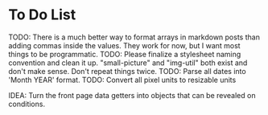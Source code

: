 # To Do List
TODO: There is a much better way to format arrays in markdown posts than adding commas inside the values. They work for now, but I want most things to be programmatic.
TODO: Please finalize a stylesheet naming convention and clean it up. "small-picture" and "img-util" both exist and don't make sense. Don't repeat things twice.
TODO: Parse all dates into 'Month YEAR' format.
TODO: Convert all pixel units to resizable units

IDEA: Turn the front page data getters into objects that can be revealed on conditions.
